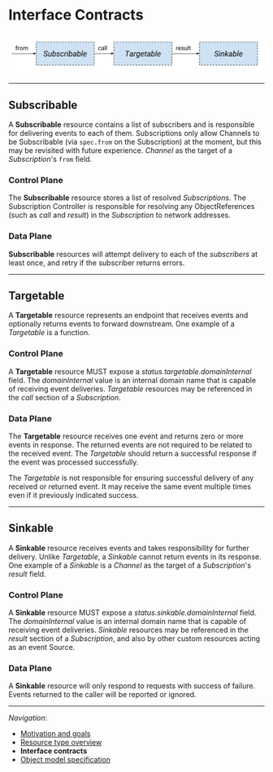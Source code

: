 # Interface Contracts

<!-- This image is sourced from https://drive.google.com/open?id=1Mgn0Oz85M9W1Pwfnw3u0OhZmIIxSxcM3lZUEZyPCoB0 -->

![Interface Contracts Overview](images/interface-contracts-overview.svg)

---

## Subscribable

A **Subscribable** resource contains a list of subscribers and is responsible
for delivering events to each of them. Subscriptions only allow Channels to be Subscribable (via `spec.from` on the Subscription) at the moment, but this may be revisited with future experience.
_Channel_ as the target of a _Subscription_'s `from` field.

### Control Plane

The **Subscribable** resource stores a list of resolved _Subscriptions_. The
Subscription Controller is responsible for resolving any ObjectReferences (such
as _call_ and _result_) in the _Subscription_ to network addresses.

### Data Plane

**Subscribable** resources will attempt delivery to each of the _subscribers_
at least once, and retry if the subscriber returns errors.

---

## Targetable

A **Targetable** resource represents an endpoint that receives events and
optionally returns events to forward downstream. One example of a _Targetable_
is a function.

### Control Plane

A **Targetable** resource MUST expose a _status.targetable.domainInternal_
field. The _domainInternal_ value is an internal domain name that is capable of
receiving event deliveries. _Targetable_ resources may be referenced in the
_call_ section of a _Subscription_.

### Data Plane

The **Targetable** resource receives one event and returns zero or more events
in response. The returned events are not required to be related to the received
event. The _Targetable_ should return a successful response if the event was
processed successfully.

The _Targetable_ is not responsible for ensuring successful delivery of any
received or returned event. It may receive the same event multiple times even
if it previously indicated success.

---

## Sinkable

A **Sinkable** resource receives events and takes responsibility for further
delivery. Unlike _Targetable_, a _Sinkable_ cannot return events in its
response. One example of a _Sinkable_ is a _Channel_ as the target of a
_Subscription_'s _result_ field.

### Control Plane

A **Sinkable** resource MUST expose a _status.sinkable.domainInternal_ field.
The _domainInternal_ value is an internal domain name that is capable of
receiving event deliveries. _Sinkable_ resources may be referenced in the
_result_ section of a _Subscription_, and also by other custom resources acting as an event Source.

### Data Plane

A **Sinkable** resource will only respond to requests with success of failure.
Events returned to the caller will be reported or ignored.

---

_Navigation_:

- [Motivation and goals](motivation.md)
- [Resource type overview](overview.md)
- **Interface contracts**
- [Object model specification](spec.md)
